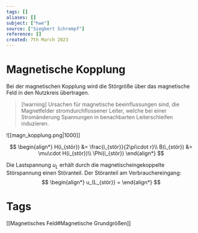 ```yaml
---
tags: []
aliases: []
subject: ["hwe"]
source: ["Siegbert Schrempf"]
reference: []
created: 7th March 2023
---
```


# Magnetische Kopplung
Bei der magnetischen Kopplung wird die Störgröße über das magnetische Feld in den Nutzkreis übertragen.

> [!warning] Ursachen für magnetische beeinflussungen sind, die Magnetfelder stromdurchflossener Leiter, welche bei einer Stromänderung Spannungen in benachbarten Leiterschleifen induzieren.

![[magn_kopplung.png|1000]]

$$
\begin{align*}
H(i_{stör}) &= \frac{i_{stör}}{2\pi\cdot r}\\
B(i_{stör}) &= \mu\cdot H(i_{stör})\\
\Phi(i_{stör})
\end{align*}
$$

Die Lastspannung $u_{L}$ erhält durch die magnetischeingekoppelte Störspannung einen Störanteil.
Der Störanteil am Verbrauchereingang:
$$
\begin{align*}
u_{L_{stör}} =
\end{align*}
$$
# Tags
[[Magnetisches Feld#Magnetische Grundgrößen]]